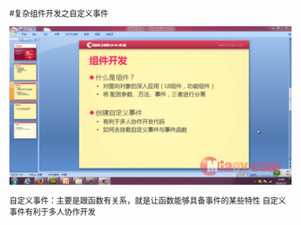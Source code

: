 #复杂组件开发之自定义事件

![](image/screenshot_1496230150840.png)

自定义事件：主要是跟函数有关系，就是让函数能够具备事件的某些特性
自定义事件有利于多人协作开发

```

```
